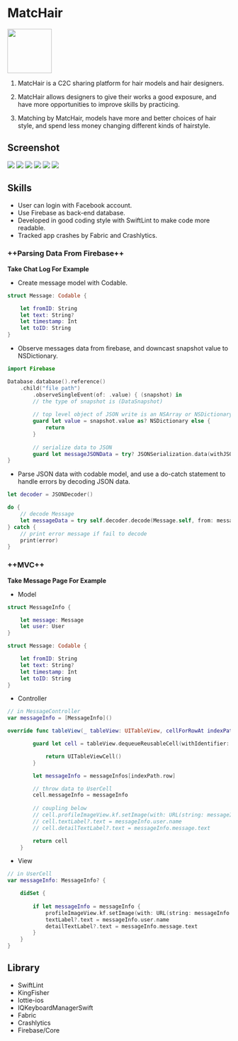 
# MatcHair
<a href="https://itunes.apple.com/us/app/matchair/id1439561086?l=zh&ls=1&mt=8"><img src="https://i.imgur.com/JBz4hfK.png" width="100"></a> 
1. MatcHair is a C2C sharing platform for hair models and hair designers.

2. MatcHair allows designers to give their works a good exposure, and have more opportunities to improve skills by practicing.
3. Matching by MatcHair, models have more and better choices of hair style, and spend less money changing different kinds of hairstyle.

## Screenshot
![](https://i.imgur.com/yJqt5mU.png) ![](https://i.imgur.com/YqmATw1.png) 
![](https://i.imgur.com/aTQoaDz.png) ![](https://i.imgur.com/d7Z8YUh.png) 
![](https://i.imgur.com/wZhZMnv.png) ![](https://i.imgur.com/WPR5gzt.png)

## Skills

- User can login with Facebook account.
- Use Firebase as back-end database.
- Developed in good coding style with SwiftLint to make code more readable.
- Tracked app crashes by Fabric and Crashlytics.
### ++Parsing Data From Firebase++
**Take Chat Log For Example**

- Create message model with Codable.

``` Swift
struct Message: Codable {

    let fromID: String
    let text: String?
    let timestamp: Int
    let toID: String
}
```

- Observe messages data from firebase, and downcast snapshot value to NSDictionary.
``` Swift
import Firebase
```
``` Swift
Database.database().reference()
    .child("file path")
        .observeSingleEvent(of: .value) { (snapshot) in
        // the type of snapshot is (DataSnapshot)
        
        // top level object of JSON write is an NSArray or NSDictionary
        guard let value = snapshot.value as? NSDictionary else {
            return
        }
        
        // serialize data to JSON 
        guard let messageJSONData = try? JSONSerialization.data(withJSONObject: value) else { return }
}
```

- Parse JSON data with codable model, and use a do-catch statement to handle errors by decoding JSON data.

``` Swift
let decoder = JSONDecoder()
```

``` Swift
do {
    // decode Message
    let messageData = try self.decoder.decode(Message.self, from: messageJSONData) 
} catch {
    // print error message if fail to decode
    print(error)
}
```
### ++MVC++
**Take Message Page For Example**
- Model
``` Swift
struct MessageInfo {

    let message: Message
    let user: User
}

struct Message: Codable {

    let fromID: String
    let text: String?
    let timestamp: Int
    let toID: String
}
```
- Controller
``` Swift
// in MessageController
var messageInfo = [MessageInfo]()

override func tableView(_ tableView: UITableView, cellForRowAt indexPath: IndexPath) -> UITableViewCell {

        guard let cell = tableView.dequeueReusableCell(withIdentifier: "cellId", for: indexPath) as? UserCell else {

            return UITableViewCell()
        }

        let messageInfo = messageInfos[indexPath.row]

        // throw data to UserCell
        cell.messageInfo = messageInfo
        
        // coupling below
        // cell.profileImageView.kf.setImage(with: URL(string: messageInfo.user.imageURL))
        // cell.textLabel?.text = messageInfo.user.name
        // cell.detailTextLabel?.text = messageInfo.message.text

        return cell
    }
```
- View
``` Swift
// in UserCell
var messageInfo: MessageInfo? {

    didSet {
    
        if let messageInfo = messageInfo {
            profileImageView.kf.setImage(with: URL(string: messageInfo.user.imageURL))
            textLabel?.text = messageInfo.user.name
            detailTextLabel?.text = messageInfo.message.text  
        }
    }  
}

```
## Library

- SwiftLint
- KingFisher
- lottie-ios
- IQKeyboardManagerSwift
- Fabric
- Crashlytics
- Firebase/Core


